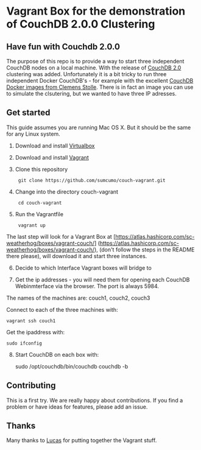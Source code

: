 # Vagrant Box for the demonstration of CouchDB 2.0.0 Clustering

## Have fun with Couchdb 2.0.0

The purpose of this repo is to provide a way to start three independent CouchDB nodes on a local machine. With the release of
[CouchDB 2.0](http://couchdb.apache.org) clustering was added. Unfortunately it is a bit tricky to run three
independent Docker CouchDB's - for example with the excellent [CouchDB Docker images from Clemens Stolle](https://hub.docker.com/r/klaemo/couchdb/). There is in fact an image you can use to simulate the clsutering, but
we wanted to have three IP adresses.

## Get started

This guide assumes you are running Mac OS X. But it should be the same for any Linux system.

1. Download and install [Virtualbox](https://www.virtualbox.org/wiki/Downloads)
2. Download and install [Vagrant](https://www.vagrantup.com/downloads.html)
3. Clone this repository

        git clone https://github.com/sumcumo/couch-vagrant.git

4. Change into the directory couch-vagrant

        cd couch-vagrant

5. Run the Vagrantfile

        vagrant up

The last step will look for a Vagrant Box at [https://atlas.hashicorp.com/sc-weatherhog/boxes/vagrant-couch/]  (https://atlas.hashicorp.com/sc-weatherhog/boxes/vagrant-couch/), (don't follow the steps in the README there please), will download it and start three instances.

6. Decide to which Interface Vagrant boxes will bridge to

7. Get the ip addresses - you will need them for opening each CouchDB  Webinmterface via the browser. The port is always 5984.

The names of the machines are: couch1, couch2, couch3

Connect to each of the three machines with:

    vagrant ssh couch1

Get the ipaddress with:

    sudo ifconfig

8. Start CouchDB on each box with:

    sudo /opt/couchdb/bin/couchdb couchdb -b

## Contributing

This is a first try. We are really happy about contributions. If you find a problem or have ideas for features, please add an issue.

## Thanks

Many thanks to [Lucas](https://github.com/orgs/sumcumo/people/lucasweatherhog) for putting together the Vagrant stuff.
